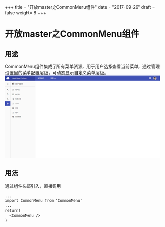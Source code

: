 +++
title = "开放master之CommonMenu组件"
date = "2017-09-29"
draft = false
weight= 8
+++

# 开放master之CommonMenu组件

## 用途
CommonMenu组件集成了所有菜单资源，用于用户选择查看当前菜单，通过管理设置里的菜单配置层级，可动态显示自定义菜单层级。
![](../images/commonmenu2.jpg)

## 用法
通过组件头部引入，直接调用
```
...
import CommonMenu from 'CommonMenu'
...
return(
  <CommonMenu />
)
```